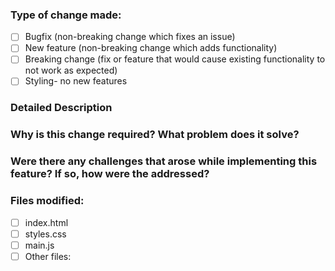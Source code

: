 ### Type of change made:
- [ ] Bugfix (non-breaking change which fixes an issue)
- [ ] New feature (non-breaking change which adds functionality)
- [ ] Breaking change (fix or feature that would cause existing functionality to not work as expected)
- [ ] Styling- no new features
### Detailed Description
### Why is this change required? What problem does it solve?
### Were there any challenges that arose while implementing this feature? If so, how were the addressed?
### Files modified:
- [ ] index.html
- [ ] styles.css
- [ ] main.js
- [ ] Other files:
